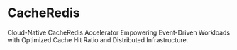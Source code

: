 # CacheRedis
Cloud-Native CacheRedis Accelerator Empowering Event-Driven Workloads with Optimized Cache Hit Ratio and Distributed Infrastructure.
